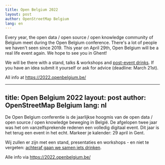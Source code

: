 ```yaml
---
title: Open Belgium 2022
layout: post
author: OpenStreetMap Belgium
lang: en
---
```


Every year, the open data / open source / open knowledge community of Belgium meet during the Open Belgium conference. There's a lot of people we haven't seen since 2019. This year on April 29th, Open Belgium will be a real life event again. We hope to see you in Ghent!

We will be there with a stand, talks & workshops and [post-event drinks](https://www.meetup.com/OpenStreetMap-Belgium/events/284091798/). If you have an idea submit it yourself or ask for advice (deadline: March 21st).

All info at https://2022.openbelgium.be/

---
title: Open Belgium 2022
layout: post
author: OpenStreetMap Belgium
lang: nl
---

De Open Belgium conferentie is de jaarlijkse hoogmis van de open data / open source / open knowledge beweging in België. De afgelopen twee jaar was het om vanzelfsprekende redenen een volledig digitaal event. Dit jaar is het terug een event in het echt. Markeer je kalender: 29 april in Gent.

Wij zullen er zijn met een stand, presentaties en workshops - en niet te vergeten: [achteraf gaan we samen iets drinken](https://www.meetup.com/OpenStreetMap-Belgium/events/284091798/).

Alle info via https://2022.openbelgium.be/
